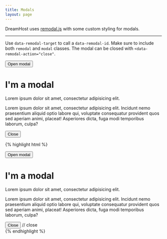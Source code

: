 ```yaml
---
title: Modals
layout: page
---
```


<p class="t-4">DreamHost uses <a href="https://github.com/vodkabears/Remodal">remodal.js</a> with some custom styling for modals.</p>

<hr/>

Use `data-remodal-target` to call a `data-remodal-id`. Make sure to include both `remodal` and `modal` classes. The modal can be closed with `<data-remodal-action="close"`.

<button class="Button m-bottom-2" data-remodal-target="modal">Open modal</button>
<div class="remodal Modal" data-remodal-id="modal">
	<h1 class="Modal__heading">I'm a modal</h1>
	<p class="Modal__introduction">Lorem ipsum dolor sit amet, consectetur adipisicing elit.</p>
	<p>Lorem ipsum dolor sit amet, consectetur adipisicing elit. Incidunt nemo praesentium aliquid optio labore qui, voluptate consequatur provident quos sed aperiam animi, placeat! Asperiores dicta, fuga modi temporibus laborum, culpa?</p>
	<button class="Button" data-remodal-action="close">Close</button>
</div>

{% highlight html %}
<!-- Call modal -->
<button class="Button" data-remodal-target="modal">Open modal</button>

<!-- Modal -->
<div class="remodal Modal" data-remodal-id="modal">
	<h1 class="modal__heading">I'm a modal</h1>
	<p class="modal__introduction">Lorem ipsum dolor sit amet, consectetur adipisicing elit.</p>
	<p>Lorem ipsum dolor sit amet, consectetur adipisicing elit. Incidunt nemo praesentium aliquid optio labore qui, voluptate consequatur provident quos sed aperiam animi, placeat! Asperiores dicta, fuga modi temporibus laborum, culpa?</p>
	<button class="Button" data-remodal-action="close">Close</button> // close
	</form>
</div>
{% endhighlight %}
